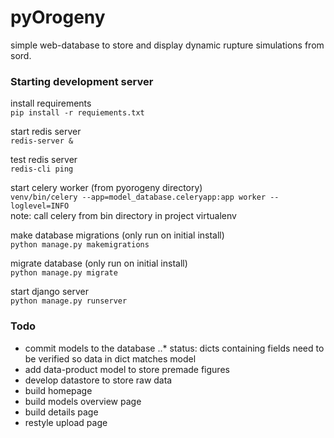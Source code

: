 # pyOrogeny
simple web-database to store and display dynamic rupture simulations from sord. 


### Starting development server

install requirements<br>
``` pip install -r requiements.txt ```<br>

start redis server <br>
``` redis-server & ```

test redis server <br>
``` redis-cli ping ```

start celery worker (from pyorogeny directory) <br>
``` venv/bin/celery --app=model_database.celeryapp:app worker --loglevel=INFO ```
<br>
note: call celery from bin directory in project virtualenv<br>

make database migrations (only run on initial install)<br>
``` python manage.py makemigrations ```<br>

migrate database (only run on initial install)<br>
``` python manage.py migrate ``` <br>

start django server <br>
``` python manage.py runserver ``` <br>


### Todo
* commit models to the database
..* status: dicts containing fields need to be verified so data in dict matches model
* add data-product model to store premade figures
* develop datastore to store raw data
* build homepage
* build models overview page
* build details page
* restyle upload page	





